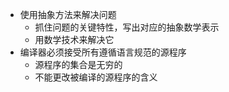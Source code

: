 
* 使用抽象方法来解决问题
    - 抓住问题的关键特性，写出对应的抽象数学表示
    - 用数学技术来解决它
* 编译器必须接受所有遵循语言规范的源程序
    - 源程序的集合是无穷的
    - 不能更改被编译的源程序的含义
